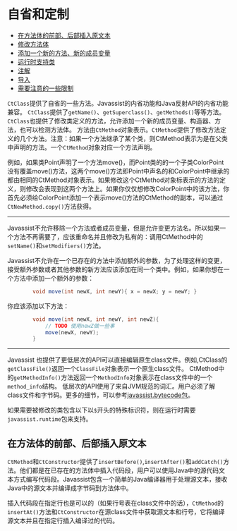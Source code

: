 # 自省和定制

- [在方法体的前部、后部插入原文本](#)
- [修改方法体](#)
- [添加一个新的方法、新的成员变量](#)
- [运行时支持类](#)
- [注解](#)
- [导入](#)
- [需要注意的一些限制](#)


```CtClass```提供了自省的一些方法。Javassist的内省功能和Java反射API的内省功能兼容。
```CtClass```提供了```getName()```、```getSuperclass()```、```getMethods()```等等方法。```CtClass```也提供了修改类定义的方法，允许添加一个新的成员变量、构造器、方法，也可以检测方法体。
方法由```CtMethod```对象表示。```CtMethod```提供了修改方法定义的几个方法。注意：如果一个方法继承了某个类，则CtMethod表示为是在父类中声明的方法。一个```CtMethod```对象对应一个方法声明。

例如，如果类Point声明了一个方法move()，而Point类的的一个子类ColorPoint没有覆盖move()方法，这两个move()方法即Point中声名的和ColorPoint中继承的都由相同的CtMethod对象表示。如果修改这个CtMethod对象标表示的方法的定义，则修改会表现到这两个方法上。如果你仅仅想修改ColorPoint中的该方法，你首先必须给ColorPoint添加一个表示move()方法的CtMethod的副本，可以通过```CtNewMethod.copy()```方法获得。

-------------------

Javassist不允许移除一个方法或者成员变量，但是允许变更方法名。所以如果一个方法不再需要了，应该重命名并且修改为私有的：调用CtMethod中的```setName()```和```setModifiers()```方法。

Javassist不允许在一个已存在的方法中添加额外的参数，为了处理这样的变更，接受额外参数或者其他参数的新方法应该添加在同一个类中。例如，如果你想在一个方法中添加一个额外的参数：
```java
        void move(int newX, int newY){ x = newX; y = newY; }
```

你应该添加以下方法：
```java
        void move(int newX, int newY, int newZ){
            // TODO 使用newZ做一些事
            move(newX, newY);
        }
```

-------------------

Javassist 也提供了更低层次的API可以直接编辑原生class文件。例如,CtClass的```getClassFile()```返回一个```ClassFile```对象表示一个原生class文件。
CtMethod中的```getMethodInfo()```方法返回一个```MethodInfo```对象表示在class文件中的一个```method_info```结构。
低层次的API使用了来自JVM规范的词汇。用户必须了解class文件和字节码。更多的细节，可以参考[javassist.bytecode包](5-字节码级别API.md)。

如果需要被修改的类包含以下以```$```开头的特殊标识符，则在运行时需要```javassist.runtime```包来支持。


## 在方法体的前部、后部插入原文本

```CtMethod```和```CtConstructor```提供了```insertBefore()```,```insertAfter()```和```addCatch()```方法。他们都是在已存在的方法体中插入代码段，用户可以使用Java中的源代码文本方式编写代码段。Javassist包含一个简单的Java编译器用于处理源文本，接收Java中的源文本并编译成字节码到方法体中。

插入代码段在指定行也是可以的（如果行号表在class文件中的话），```CtMethod```的```insertAt()```方法和```CtConstructor```在源class文件中获取源文本和行号，它将编译源文本并且在指定行插入编译过的代码。




